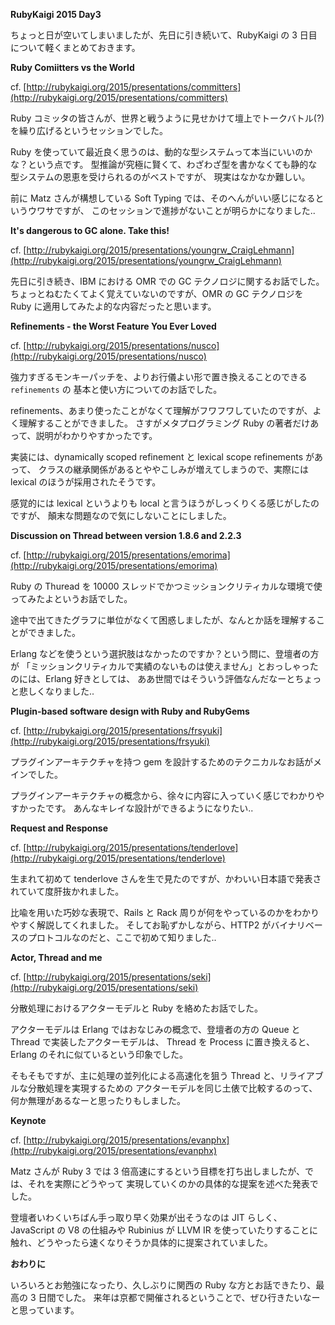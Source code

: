 <!-- title: RubyKaigi 2015 Day3 -->

**RubyKaigi 2015 Day3**

ちょっと日が空いてしまいましたが、先日に引き続いて、RubyKaigi の 3 日目について軽くまとめておきます。


**Ruby Comiitters vs the World**

cf. [http://rubykaigi.org/2015/presentations/committers](http://rubykaigi.org/2015/presentations/committers)

Ruby コミッタの皆さんが、世界と戦うように見せかけて壇上でトークバトル(?) を繰り広げるというセッションでした。

Ruby を使っていて最近良く思うのは、動的な型システムって本当にいいのかな？という点です。
型推論が究極に賢くて、わざわざ型を書かなくても静的な型システムの恩恵を受けられるのがベストですが、
現実はなかなか難しい。

前に Matz さんが構想している Soft Typing では、そのへんがいい感じになるというウワサですが、
このセッションで進捗がないことが明らかになりました..


**It's dangerous to GC alone. Take this!**

cf. [http://rubykaigi.org/2015/presentations/youngrw_CraigLehmann](http://rubykaigi.org/2015/presentations/youngrw_CraigLehmann)

先日に引き続き、IBM における OMR での GC テクノロジに関するお話でした。
ちょっとねむたくてよく覚えていないのですが、OMR の GC テクノロジを Ruby に適用してみたよ的な内容だったと思います。


**Refinements - the Worst Feature You Ever Loved**

cf. [http://rubykaigi.org/2015/presentations/nusco](http://rubykaigi.org/2015/presentations/nusco)

強力すぎるモンキーパッチを、よりお行儀よい形で置き換えることのできる `refinements` の
基本と使い方についてのお話でした。

refinements、あまり使ったことがなくて理解がフワフワしていたのですが、よく理解することができました。
さすがメタプログラミング Ruby の著者だけあって、説明がわかりやすかったです。

実装には、dynamically scoped refinement と lexical scope refinements があって、
クラスの継承関係があるとややこしみが増えてしまうので、実際には lexical のほうが採用されたそうです。

感覚的には lexical というよりも local と言うほうがしっくりくる感じがしたのですが、
顛末な問題なので気にしないことにしました。


**Discussion on Thread between version 1.8.6 and 2.2.3**

cf. [http://rubykaigi.org/2015/presentations/emorima](http://rubykaigi.org/2015/presentations/emorima)

Ruby の Thuread を 10000 スレッドでかつミッションクリティカルな環境で使ってみたよというお話でした。

途中で出てきたグラフに単位がなくて困惑しましたが、なんとか話を理解することができました。

Erlang などを使うという選択肢はなかったのですか？という問に、登壇者の方が
「ミッションクリティカルで実績のないものは使えません」とおっしゃったのには、Erlang 好きとしては、
ああ世間ではそういう評価なんだなーとちょっと悲しくなりました..


**Plugin-based software design with Ruby and RubyGems**

cf. [http://rubykaigi.org/2015/presentations/frsyuki](http://rubykaigi.org/2015/presentations/frsyuki)

プラグインアーキテクチャを持つ gem を設計するためのテクニカルなお話がメインでした。

プラグインアーキテクチャの概念から、徐々に内容に入っていく感じでわかりやすかったです。
あんなキレイな設計ができるようになりたい..


**Request and Response**

cf. [http://rubykaigi.org/2015/presentations/tenderlove](http://rubykaigi.org/2015/presentations/tenderlove)

生まれて初めて tenderlove さんを生で見たのですが、かわいい日本語で発表されていて度肝抜かれました。

比喩を用いた巧妙な表現で、Rails と Rack 周りが何をやっているのかをわかりやすく解説してくれました。
そしてお恥ずかしながら、HTTP2 がバイナリベースのプロトコルなのだと、ここで初めて知りました..


**Actor, Thread and me**

cf. [http://rubykaigi.org/2015/presentations/seki](http://rubykaigi.org/2015/presentations/seki)

分散処理におけるアクターモデルと Ruby を絡めたお話でした。

アクターモデルは Erlang ではおなじみの概念で、登壇者の方の Queue と Thread で実装したアクターモデルは、
Thread を Process に置き換えると、Erlang のそれに似ているという印象でした。

そもそもですが、主に処理の並列化による高速化を狙う Thread と、リライアブルな分散処理を実現するための
アクターモデルを同じ土俵で比較するのって、何か無理があるなーと思ったりもしました。


**Keynote**

cf. [http://rubykaigi.org/2015/presentations/evanphx](http://rubykaigi.org/2015/presentations/evanphx)

Matz さんが Ruby 3 では 3 倍高速にするという目標を打ち出しましたが、では、それを実際にどうやって
実現していくのかの具体的な提案を述べた発表でした。

登壇者いわくいちばん手っ取り早く効果が出そうなのは JIT らしく、JavaScript の V8 の仕組みや Rubinius が
LLVM IR を使っていたりすることに触れ、どうやったら速くなりそうか具体的に提案されていました。


**おわりに**

いろいろとお勉強になったり、久しぶりに関西の Ruby な方とお話できたり、最高の 3 日間でした。
来年は京都で開催されるということで、ぜひ行きたいなーと思っています。
